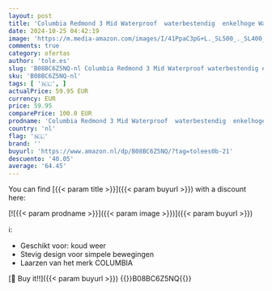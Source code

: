 ```yaml
---
layout: post
title: 'Columbia Redmond 3 Mid Waterproof  waterbestendig  enkelhoge Wandelschoenen voor Dames  Bruin  Khaki II/Sea Level   39 EU'
date: 2024-10-25 04:42:19
image: 'https://m.media-amazon.com/images/I/41PpaC3pG+L._SL500_._SL400_.jpg'
comments: true
category: ofertas
author: 'tole.es'
slug: 'B08BC6Z5NQ-nl Columbia Redmond 3 Mid Waterproof waterbestendig enkelhoge...'
sku: 'B08BC6Z5NQ-nl'
tags: [ '🇳🇱', ]
actualPrice: 59.95 EUR
currency: EUR
price: 59.95
comparePrice: 100.0 EUR
prodname: 'Columbia Redmond 3 Mid Waterproof  waterbestendig  enkelhoge Wandelschoenen voor Dames  Bruin  Khaki II/Sea Level   39 EU'
country: 'nl'
flag: '🇳🇱'
brand: ''
buyurl: 'https://www.amazon.nl/dp/B08BC6Z5NQ/?tag=tolees0b-21'
descuento: '40.05'
average: '64.45'
---
```


You can find [{{< param title >}}]({{< param buyurl >}}) with a discount here:

[![{{< param prodname >}}]({{< param image >}})]({{< param buyurl >}})

ℹ️:

- Geschikt voor: koud weer
- Stevig design voor simpele bewegingen
- Laarzen van het merk COLUMBIA

[🛒 Buy it!!]({{< param buyurl >}})
{{<world>}}B08BC6Z5NQ{{</world>}}
